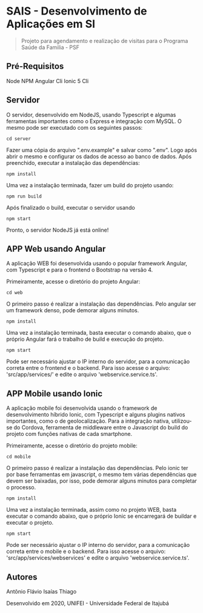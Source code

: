 # SAIS - Desenvolvimento de Aplicações em SI
> Projeto para agendamento e realização de visitas para o Programa Saúde da Familia - PSF

## Pré-Requisitos

Node
NPM
Angular Cli
Ionic 5 Cli

## Servidor

O servidor, desenvolvido em NodeJS, usando Typescript e algumas ferramentas importantes como o Express e integração com MySQL. O mesmo pode ser executado com os seguintes passos:
```
cd server
```
Fazer uma cópia do arquivo ".env.example" e salvar como ".env". Logo após abrir o mesmo e configurar os dados de acesso ao banco de dados.
Após preenchido, executar a instalação das dependências:
```
npm install
```
Uma vez a instalação terminada, fazer um build do projeto usando:
```
npm run build
```
Após finalizado o build, executar o servidor usando
```
npm start
```

Pronto, o servidor NodeJS já está online!

## APP Web usando Angular

A aplicação WEB foi desenvolvida usando o popular framework Angular, com Typescript e para o frontend o Bootstrap na versão 4.

Primeiramente, acesse o diretório do projeto Angular:

```
cd web
```

O primeiro passo é realizar a instalação das dependências. Pelo angular ser um framework denso, pode demorar alguns minutos.
```
npm install
```
Uma vez a instalação terminada, basta executar o comando abaixo, que o próprio Angular fará o trabalho de build e execução do projeto.
```
npm start
```

Pode ser necessário ajustar o IP interno do servidor, para a comunicação correta entre o frontend e o backend. Para isso acesse o arquivo: 'src/app/services/' e edite o arquivo 'webservice.service.ts'.



## APP Mobile usando Ionic

A aplicação mobile foi desenvolvida usando o framework de desenvolvimento híbrido Ionic, com Typescript e alguns plugins nativos importantes, como o de geolocalização. Para a integração nativa, utilizou-se do Cordova, ferramenta de middleware entre o Javascript do build do projeto com funções nativas de cada smartphone.

Primeiramente, acesse o diretório do projeto mobile:

```
cd mobile
```

O primeiro passo é realizar a instalação das dependências. Pelo ionic ter por base ferramentas em javascript, o mesmo tem várias dependências que devem ser baixadas, por isso, pode demorar alguns minutos para completar o processo.
```
npm install
```
Uma vez a instalação terminada, assim como no projeto WEB, basta executar o comando abaixo, que o próprio Ionic se encarregará de buildar e executar o projeto.
```
npm start
```

Pode ser necessário ajustar o IP interno do servidor, para a comunicação correta entre o mobile e o backend. Para isso acesse o arquivo: 'src/app/services/webservices' e edite o arquivo 'webservice.service.ts'.

## Autores

Antônio
Flávio
Isaías
Thiago

Desenvolvido em 2020, UNIFEI - Universidade Federal de Itajubá